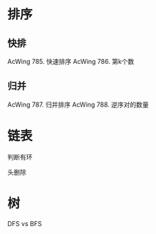 # 排序

## 快排

AcWing 785. 快速排序
AcWing 786. 第k个数

## 归并

AcWing 787. 归并排序
AcWing 788. 逆序对的数量

# 链表

判断有环

头删除

# 树

DFS vs BFS

